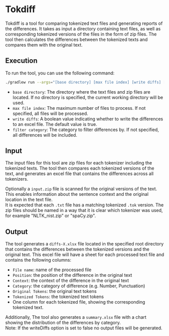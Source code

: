 
# Tokdiff

Tokdiff is a tool for comparing tokenized text files and generating reports of the differences. It takes as input a directory containing text files, as well as corresponding tokenized versions of the files in the form of zip files. The tool then calculates the differences between the tokenized texts and compares them with the original text.

## Execution

To run the tool, you can use the following command:

```sh
./gradlew run --args="[base directory] [max file index] [write diffs] [filter category]"
```

- `base directory`: The directory where the text files and zip files are located. If no directory is specified, the current working directory will be used.
- `max file index`: The maximum number of files to process. If not specified, all files will be processed.
- `write diffs`: A boolean value indicating whether to write the differences to an excel file. The default value is true.
- `filter category`: The category to filter differences by. If not specified, all differences will be included.

## Input

The input files for this tool are zip files for each tokenizer including the tokenized texts. The tool then compares each tokenized versions of the text, and generates an excel file that contains the differences across all tokenizers.

Optionally a `input.zip` file is scanned for the original versions of the text. This enables information about the sentence context and the original location in the text file.\
It is expected that each `.txt` file has a matching tokenized `.tok` version. The zip files should be named in a way that it is clear which tokenizer was used, for example "NLTK_nist.zip" or "spaCy.zip".

## Output

The tool generates a `diffs-X.xlsx` file located in the specified root directory that contains the differences between the tokenized versions and the original text. This excel file will have a sheet for each processed text file and contains the following columns:

- `File name`: name of the processed file
- `Position`: the position of the difference in the original text
- `Context`: the context of the difference in the original text
- `Category`: the category of difference (e.g. Number, Punctuation)
- `Original Tokens`: the original text tokens
- `Tokenized Tokens`: the tokenized text tokens
- One column for each tokenized file, showing the corresponding tokenized text.

Additionally, The tool also generates a `summary.xlsx` file with a chart showing the distribution of the differences by category.\
Note: If the writeDiffs option is set to false no output files will be generated.